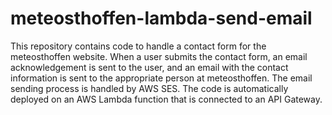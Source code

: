 # meteosthoffen-lambda-send-email

This repository contains code to handle a contact form for the meteosthoffen website. When a user submits the contact form, an email acknowledgement is sent to the user, and an email with the contact information is sent to the appropriate person at meteosthoffen. The email sending process is handled by AWS SES. The code is automatically deployed on an AWS Lambda function that is connected to an API Gateway.
